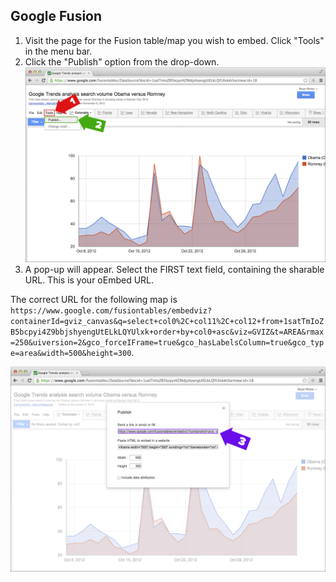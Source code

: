 ## Google Fusion

1. Visit the page for the Fusion table/map you wish to embed.
   Click "Tools" in the menu bar.
2. Click the "Publish" option from the drop-down.
  ![Google Fusion 1](images/google-fusion1.png)
3. A pop-up will appear. Select the FIRST text field, containing the sharable
   URL. This is your oEmbed URL.

The correct URL for the following map is `https://www.google.com/fusiontables/embedviz?containerId=gviz_canvas&q=select+col0%2C+col11%2C+col12+from+1satTmIoZB5bcpyi4Z9bbjshyengUtELkLQYUlxk+order+by+col0+asc&viz=GVIZ&t=AREA&rmax=250&uiversion=2&gco_forceIFrame=true&gco_hasLabelsColumn=true&gco_type=area&width=500&height=300`.

![Google Fusion 2](images/google-fusion2.png)
